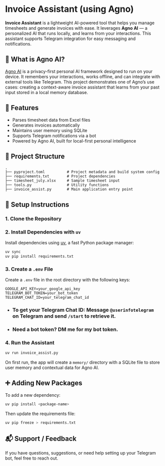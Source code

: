 # Invoice Assistant (using Agno)

**Invoice Assistant** is a lightweight AI-powered tool that helps you manage timesheets and generate invoices with ease. It leverages **Agno AI** — a personalized AI that runs locally, and learns from your interactions. This assistant supports Telegram integration for easy messaging and notifications.


## 🧠 What is Agno AI?

[Agno AI](https://www.agno.ai/) is a privacy-first personal AI framework designed to run on your device. It remembers your interactions, works offline, and can integrate with external tools like Telegram. This project demonstrates one of Agno’s use cases: creating a context-aware invoice assistant that learns from your past input stored in a local memory database.


## 🚀 Features

* Parses timesheet data from Excel files
* Generates invoices automatically
* Maintains user memory using SQLite
* Supports Telegram notifications via a bot
* Powered by Agno AI, built for local-first personal intelligence


## 📁 Project Structure

```
.
├── pyproject.toml          # Project metadata and build system config
├── requirements.txt        # Project dependencies
├── timesheet_july.xlsx     # Sample timesheet input
├── tools.py                # Utility functions
├── invoice_assist.py       # Main application entry point
```


## 🔧 Setup Instructions

### 1. Clone the Repository

### 2. Install Dependencies with `uv`

Install dependencies using [uv](https://github.com/astral-sh/uv), a fast Python package manager:

```bash
uv sync
uv pip install requirements.txt
```

### 3. Create a `.env` File

Create a `.env` file in the root directory with the following keys:

```
GOOGLE_API_KEY=your_google_api_key
TELEGRAM_BOT_TOKEN=your_bot_token
TELEGRAM_CHAT_ID=your_telegram_chat_id
```

* ### **To get your Telegram Chat ID**: Message `@userinfotelegram` on Telegram and send `/start` to retrieve it.
* ### **Need a bot token?** DM me for my bot token.


### 4. Run the Assistant

```bash
uv run invoice_assist.py
```

On first run, the app will create a `memory/` directory with a SQLite file to store user memory and contextual data for Agno AI.


## ➕ Adding New Packages

To add a new dependency:

```bash
uv pip install <package-name>
```

Then update the requirements file:

```bash
uv pip freeze > requirements.txt
```

## 📬 Support / Feedback

If you have questions, suggestions, or need help setting up your Telegram bot, feel free to reach out.

